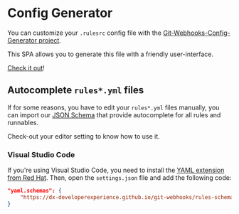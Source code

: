 # Config Generator

You can customize your `.rulesrc` config file with the [Git-Webhooks-Config-Generator project](https://github.com/DX-DeveloperExperience/git-webhooks-config-generator).

This SPA allows you to generate this file with a friendly user-interface.

[Check it out](https://dx-developerexperience.github.io/git-webhooks-config-generator/)!

## Autocomplete `rules*.yml` files

If for some reasons, you have to edit your `rules*.yml` files manually, you can import our [JSON Schema](https://dx-developerexperience.github.io/git-webhooks/rules-schema.json) that provide autocomplete for all rules and runnables.

Check-out your editor setting to know how to use it.

### Visual Studio Code

If you're using Visual Studio Code, you need to install the [YAML extension from Red Hat](https://marketplace.visualstudio.com/items?itemName=redhat.vscode-yaml).
Then, open the `settings.json` file and add the following code:

```json
"yaml.schemas": {
    "https://dx-developerexperience.github.io/git-webhooks/rules-schema.json": "**/rules*.yml"
}
```
